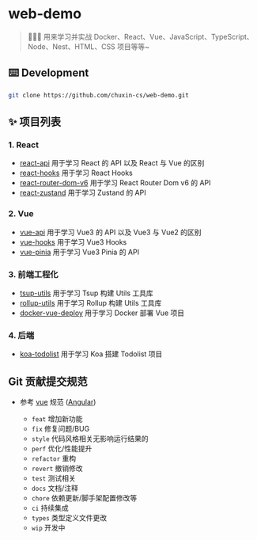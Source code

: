 # web-demo
> 🍉🍉🍉 用来学习并实战 Docker、React、Vue、JavaScript、TypeScript、Node、Nest、HTML、CSS 项目等等~

## ⌨️ Development
```bash
git clone https://github.com/chuxin-cs/web-demo.git
```

## ✨ 项目列表
### 1. React
- [react-api](https://github.com/chuxin-cs/web-demo/tree/master/react-api) 用于学习 React 的 API 以及 React 与 Vue 的区别
- [react-hooks](https://github.com/chuxin-cs/web-demo/tree/master/react-hooks) 用于学习 React Hooks
- [react-router-dom-v6](https://github.com/chuxin-cs/web-demo/tree/master/react-router-dom-v6) 用于学习 React Router Dom v6 的 API
- [react-zustand](https://github.com/chuxin-cs/web-demo/tree/master/react-zustand) 用于学习 Zustand 的 API
### 2. Vue
- [vue-api](https://github.com/chuxin-cs/web-demo/tree/master/vue-api) 用于学习 Vue3 的 API 以及 Vue3 与 Vue2 的区别
- [vue-hooks](https://github.com/chuxin-cs/web-demo/tree/master/vue-hooks) 用于学习 Vue3 Hooks
- [vue-pinia](https://github.com/chuxin-cs/web-demo/tree/master/vue-pinia) 用于学习 Vue3 Pinia 的 API
### 3. 前端工程化
- [tsup-utils](https://github.com/chuxin-cs/web-demo/tree/master/tsup-utils) 用于学习 Tsup 构建 Utils 工具库
- [rollup-utils](https://github.com/chuxin-cs/web-demo/tree/master/rollup-utils) 用于学习 Rollup 构建 Utils 工具库
- [docker-vue-deploy](https://github.com/chuxin-cs/web-demo/tree/master/docker-vue-deploy) 用于学习 Docker 部署 Vue 项目
### 4. 后端
- [koa-todolist](https://github.com/chuxin-cs/web-demo/tree/master/koa-todolist) 用于学习 Koa 搭建 Todolist 项目


## Git 贡献提交规范

- 参考 [vue](https://github.com/vuejs/vue/blob/dev/.github/COMMIT_CONVENTION.md) 规范 ([Angular](https://github.com/conventional-changelog/conventional-changelog/tree/master/packages/conventional-changelog-angular))

  - `feat` 增加新功能
  - `fix` 修复问题/BUG
  - `style` 代码风格相关无影响运行结果的
  - `perf` 优化/性能提升
  - `refactor` 重构
  - `revert` 撤销修改
  - `test` 测试相关
  - `docs` 文档/注释
  - `chore` 依赖更新/脚手架配置修改等
  - `ci` 持续集成
  - `types` 类型定义文件更改
  - `wip` 开发中
